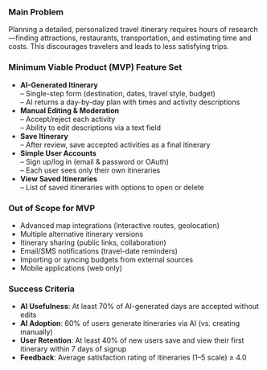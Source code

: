 ### Main Problem
Planning a detailed, personalized travel itinerary requires hours of research—finding attractions, restaurants, transportation, and estimating time and costs. This discourages travelers and leads to less satisfying trips.

### Minimum Viable Product (MVP) Feature Set
- **AI-Generated Itinerary**  
  – Single-step form (destination, dates, travel style, budget)  
  – AI returns a day-by-day plan with times and activity descriptions  
- **Manual Editing & Moderation**  
  – Accept/reject each activity  
  – Ability to edit descriptions via a text field  
- **Save Itinerary**  
  – After review, save accepted activities as a final itinerary  
- **Simple User Accounts**  
  – Sign up/log in (email & password or OAuth)  
  – Each user sees only their own itineraries  
- **View Saved Itineraries**  
  – List of saved itineraries with options to open or delete  

### Out of Scope for MVP
- Advanced map integrations (interactive routes, geolocation)  
- Multiple alternative itinerary versions  
- Itinerary sharing (public links, collaboration)  
- Email/SMS notifications (travel-date reminders)  
- Importing or syncing budgets from external sources  
- Mobile applications (web only)

### Success Criteria
- **AI Usefulness**: At least 70% of AI-generated days are accepted without edits  
- **AI Adoption**: 60% of users generate itineraries via AI (vs. creating manually)  
- **User Retention**: At least 40% of new users save and view their first itinerary within 7 days of signup  
- **Feedback**: Average satisfaction rating of itineraries (1–5 scale) ≥ 4.0  
